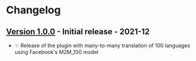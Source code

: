 # Changelog

## [Version 1.0.0](https://github.com/dataiku/dss-plugin-nlp-amazon-translation/releases/tag/v1.0.0) - Initial release - 2021-12

- ✨ Release of the plugin with many-to-many translation of 100 languages using Facebook's M2M_100 model
